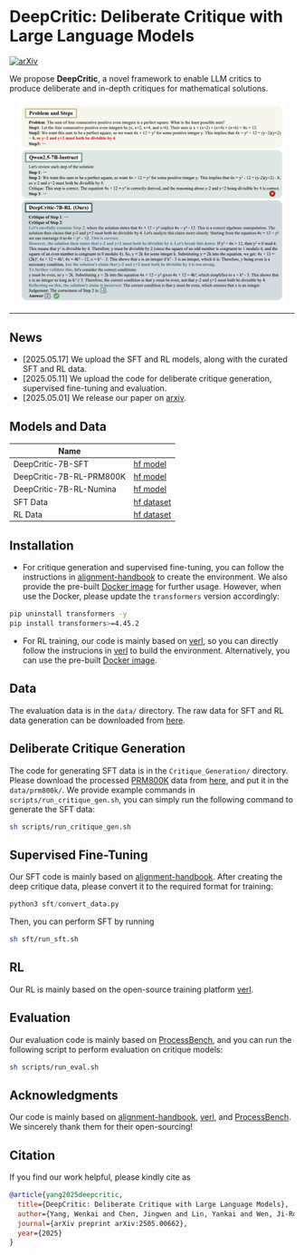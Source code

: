 # DeepCritic: Deliberate Critique with Large Language Models
[![arXiv](https://img.shields.io/badge/arXiv-2505.00662-red.svg)](https://arxiv.org/abs/2505.00662)

 We propose **DeepCritic**, a novel framework to enable LLM critics to produce deliberate and in-depth critiques for mathematical solutions. 

<div style="display: flex; justify-content: center; flex-wrap: wrap;">
    <img src="./imgs/comparison.png" style="width: 95%" />
</div>

---------

## News
- [2025.05.17] We upload the SFT and RL models, along with the curated SFT and RL data.
- [2025.05.11] We upload the code for deliberate critique generation, supervised fine-tuning and evaluation.
- [2025.05.01] We release our paper on [arxiv](https://arxiv.org/pdf/2505.00662).

## Models and Data
|           Name         |   |
|------------------------|:------|
|   DeepCritic-7B-SFT       | [hf model](https://huggingface.co/Keven16/DeepCritic-7B-SFT)   |
| DeepCritic-7B-RL-PRM800K | [hf model](https://huggingface.co/Keven16/DeepCritic-7B-RL-PRM800K) |
| DeepCritic-7B-RL-Numina | [hf model](https://huggingface.co/Keven16/DeepCritic-7B-RL-Numina) |
| SFT Data | [hf dataset](https://huggingface.co/datasets/Keven16/DeepCritic-4.5K) | 
| RL Data |  [hf dataset](https://huggingface.co/datasets/Keven16/DeepCritic-RL-Data)  |


## Installation
- For critique generation and supervised fine-tuning, you can follow the instructions in [alignment-handbook](https://github.com/huggingface/alignment-handbook) to create the environment. We also provide the pre-built [Docker image](https://hub.docker.com/layers/wenkyang/self-align/v24.05/images/sha256-21fb05198c783f3ece7485609b3064ffcce46bc23b152f3f6892dce41fee122f) for further usage. However, when use the Docker, please update the ``transformers`` version accordingly:
```bash
pip uninstall transformers -y
pip install transformers>=4.45.2
```

- For RL training, our code is mainly based on [verl](https://github.com/volcengine/verl), so you can directly follow the instrucions in [verl](https://github.com/volcengine/verl) to build the environment. Alternatively, you can use the pre-built [Docker image](https://hub.docker.com/layers/verlai/verl/vemlp-th2.4.0-cu124-vllm0.6.3-ray2.10-te1.7-v0.0.3/images/sha256-3c79824d78e1f039dd459f8020c82cf28d8b178134f6250b21c273cfd4dfea1d).


## Data
The evaluation data is in the ``data/`` directory. The raw data for SFT and RL data generation can be downloaded from [here](https://drive.google.com/file/d/1eeg-2X9-PSRTMJvBQv7sAmpzxZ8KXLxg/view?usp=sharing).

## Deliberate Critique Generation
The code for generating SFT data is in the ``Critique_Generation/`` directory. Please download the processed [PRM800K](https://github.com/openai/prm800k) data from [here](https://drive.google.com/file/d/1eeg-2X9-PSRTMJvBQv7sAmpzxZ8KXLxg/view?usp=sharing), and put it in the ``data/prm800k/``. We provide example commands in ``scripts/run_critique_gen.sh``, you can simply run the following command to generate the SFT data:
```bash
sh scripts/run_critique_gen.sh
```

## Supervised Fine-Tuning
Our SFT code is mainly based on [alignment-handbook](https://github.com/huggingface/alignment-handbook). After creating the deep critique data, please convert it to the required format for training:
```python
python3 sft/convert_data.py
```

Then, you can perform SFT by running
```bash
sh sft/run_sft.sh
```

## RL
Our RL is mainly based on the open-source training platform [verl](https://github.com/volcengine/verl).

## Evaluation
Our evaluation code is mainly based on [ProcessBench](https://github.com/QwenLM/ProcessBench), and you can run the following script to perform evaluation on critique models:
```bash
sh scripts/run_eval.sh
```

## Acknowledgments
Our code is mainly based on [alignment-handbook](https://github.com/huggingface/alignment-handbook), [verl](https://github.com/volcengine/verl), and [ProcessBench](https://github.com/QwenLM/ProcessBench). We sincerely thank them for their open-sourcing!

## Citation
If you find our work helpful, please kindly cite as
```bibtex
@article{yang2025deepcritic,
  title={DeepCritic: Deliberate Critique with Large Language Models},
  author={Yang, Wenkai and Chen, Jingwen and Lin, Yankai and Wen, Ji-Rong},
  journal={arXiv preprint arXiv:2505.00662},
  year={2025}
}
```